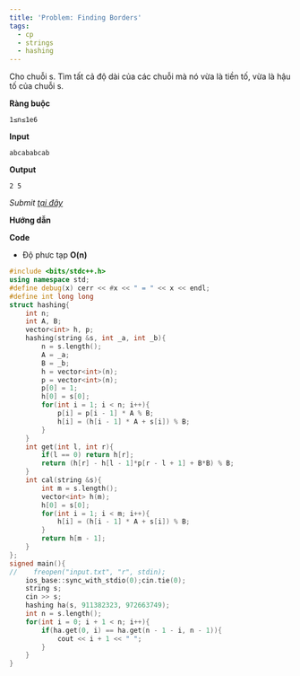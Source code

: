```yaml
---
title: 'Problem: Finding Borders'
tags:
  - cp
  - strings
  - hashing
---
```

Cho chuỗi s. Tìm tất cả độ dài của các chuỗi mà nó vừa là tiền tố, vừa là hậu tố của chuỗi s.

**Ràng buộc**

```
1≤n≤1e6
```

**Input**

```
abcababcab
```

**Output**

```
2 5
```

<!--more-->

*Submit [tại đây](https://cses.fi/problemset/task/1732)*

**Hướng dẫn**


**Code**

- Độ phưc tạp **O(n)**

```cpp
#include <bits/stdc++.h>
using namespace std;
#define debug(x) cerr << #x << " = " << x << endl;
#define int long long
struct hashing{
    int n;
    int A, B;
    vector<int> h, p;
    hashing(string &s, int _a, int _b){
        n = s.length();
        A = _a;
        B = _b;
        h = vector<int>(n);
        p = vector<int>(n);
        p[0] = 1;
        h[0] = s[0];
        for(int i = 1; i < n; i++){
            p[i] = p[i - 1] * A % B;
            h[i] = (h[i - 1] * A + s[i]) % B;
        }
    }
    int get(int l, int r){
        if(l == 0) return h[r];
        return (h[r] - h[l - 1]*p[r - l + 1] + B*B) % B;
    }
    int cal(string &s){
        int m = s.length();
        vector<int> h(m);
        h[0] = s[0];
        for(int i = 1; i < m; i++){
            h[i] = (h[i - 1] * A + s[i]) % B;
        }
        return h[m - 1];
    }
};
signed main(){
//    freopen("input.txt", "r", stdin);
    ios_base::sync_with_stdio(0);cin.tie(0);
    string s;
    cin >> s;
    hashing ha(s, 911382323, 972663749);
    int n = s.length();
    for(int i = 0; i + 1 < n; i++){
        if(ha.get(0, i) == ha.get(n - 1 - i, n - 1)){
            cout << i + 1 << " ";
        }
    }
}
```
